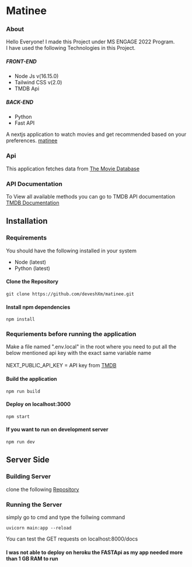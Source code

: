 # Matinee

### About
Hello Everyone!
I made this Project under MS ENGAGE 2022 Program.<br>
I have used the following Technologies in this Project.<br>

##### FRONT-END
<ul>
  <li>Node Js v(16.15.0)</li>
  <li>Tailwind CSS v(2.0)</li>
  <li>TMDB Api</li>
</ul>

##### BACK-END
<ul>
  <li>Python </li>
  <li>Fast API </li>
</ul>



A nextjs application to watch movies and get recommended based on your preferences.
[matinee](https://matinee.vercel.app/)

### Api

This application fetches data from [The Movie Database](https://www.themoviedb.org/)

### API Documentation

To View all available methods you can go to TMDB API documentation [TMDB Documentation](https://developers.themoviedb.org/3)

## Installation

### Requirements

You should have the following installed in your system

<ul>
  <li>Node (latest)</li>
  <li>Python (latest)</li>
</ul>

#### Clone the Repository
```
git clone https://github.com/deveshXm/matinee.git
```
#### Install npm dependencies

```
npm install
```

### Requriements before running the application

Make a file named ".env.local" in the root where you need to put all the below mentioned api key with the exact same variable name
<br>
<br>
NEXT_PUBLIC_API_KEY = API key from [TMDB](https://developers.themoviedb.org/3)

#### Build the application

```
npm run build
```

#### Deploy on localhost:3000

```
npm start
```

#### If you want to run on development server

```
npm run dev
```

## Server Side

### Building Server

clone the following [Repository](https://github.com/deveshXm/movie-recommendation-algorithm)

### Running the Server

simply go to cmd and type the follwing command
```
uvicorn main:app --reload
```

You can test the GET requests on localhost:8000/docs


#### I was not able to deploy on heroku the FASTApi as my app needed more than 1 GB RAM to run

